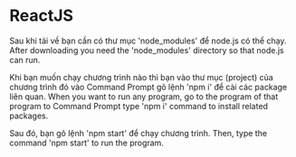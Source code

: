 # ReactJS
Sau khi tải về bạn cần có thư mục 'node_modules' để node.js có thể chạy.
After downloading you need the 'node_modules' directory so that node.js can run.

Khi bạn muốn chạy chương trình nào thì bạn vào thư mục (project) của chương trình đó vào Command Prompt gõ lệnh 'npm i' để cài các package liên quan.
When you want to run any program, go to the program of that program to Command Prompt type 'npm i' command to install related packages.

Sau đó, bạn gõ lệnh 'npm start' để chạy chương trình.
Then, type the command 'npm start' to run the program.
